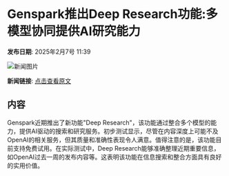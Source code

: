 # Genspark推出Deep Research功能:多模型协同提供AI研究能力

**发布日期**: 2025年2月7号 11:39

![新闻图片](https://pic.chinaz.com/picmap/202304231721019071_2.jpg)

**新闻链接**: [点击查看原文](https://www.aibase.com/zh/news/15134)

## 内容

Genspark近期推出了新功能"Deep Research"，该功能通过整合多个模型的能力，提供AI驱动的搜索和研究服务。初步测试显示，尽管在内容深度上可能不及OpenAI的相关服务，但其质量和准确性表现令人满意。值得注意的是，该功能目前支持免费试用。在实际测试中，Deep Research能够准确整理近期重要信息，如OpenAI过去一周的发布内容等。这表明该功能在信息搜索和整合方面具有良好的实用价值。
